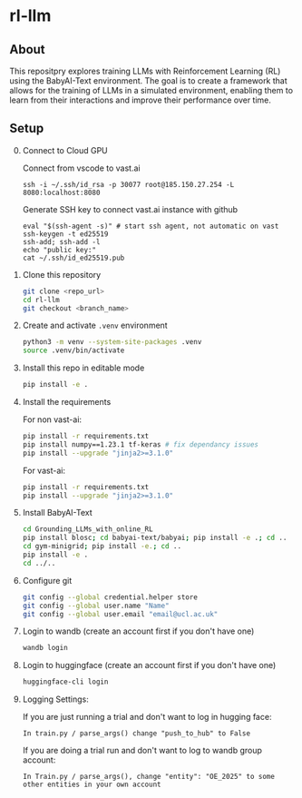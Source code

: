 # rl-llm

## About
This repositpry explores training LLMs with Reinforcement Learning (RL) using the BabyAI-Text environment. The goal is to create a framework that allows for the training of LLMs in a simulated environment, enabling them to learn from their interactions and improve their performance over time.

## Setup
0. Connect to Cloud GPU

    Connect from vscode to vast.ai
    ```
    ssh -i ~/.ssh/id_rsa -p 30077 root@185.150.27.254 -L 8080:localhost:8080
    ```

    Generate SSH key to connect vast.ai instance with github
    ```
    eval "$(ssh-agent -s)" # start ssh agent, not automatic on vast
    ssh-keygen -t ed25519
    ssh-add; ssh-add -l
    echo "public key:"
    cat ~/.ssh/id_ed25519.pub
    ```
    
1. Clone this repository
    ```bash
    git clone <repo_url>
    cd rl-llm
    git checkout <branch_name>
    ```
2. Create and activate `.venv` environment
    ```bash
    python3 -m venv --system-site-packages .venv
    source .venv/bin/activate
    ```
3. Install this repo in editable mode
    ```bash
    pip install -e .
    ```
4. Install the requirements

    For non vast-ai:
    ```bash
    pip install -r requirements.txt
    pip install numpy==1.23.1 tf-keras # fix dependancy issues
    pip install --upgrade "jinja2>=3.1.0"
    ```

    For vast-ai:
    ```bash
    pip install -r requirements.txt
    pip install --upgrade "jinja2>=3.1.0"
    ```
5. Install BabyAI-Text
    ```bash
    cd Grounding_LLMs_with_online_RL
    pip install blosc; cd babyai-text/babyai; pip install -e .; cd ..
    cd gym-minigrid; pip install -e.; cd ..
    pip install -e .
    cd ../..
    ```
6. Configure git
    ```bash
    git config --global credential.helper store
    git config --global user.name "Name"
    git config --global user.email "email@ucl.ac.uk"
    ```
7. Login to wandb (create an account first if you don't have one)
    ```bash
    wandb login
    ```
8. Login to huggingface (create an account first if you don't have one)
    ```bash
    huggingface-cli login
    ```
9. Logging Settings:

    If you are just running a trial and don't want to log in hugging face:
    
    ```
    In train.py / parse_args() change "push_to_hub" to False
    ```
    If you are doing a trial run and don't want to log to wandb group account:
    ```
    In Train.py / parse_args(), change "entity": "OE_2025" to some other entities in your own account
    ```
    
